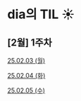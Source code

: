 # dia의 TIL ☀️

## [2월] 1주차

[25.02.03 (월)](02-Feb/2025-02-03.md)

[25.02.04 (화)](02-Feb/2025-02-04.md)

[25.02.05 (수)](02-Feb/2025-02-05.md)